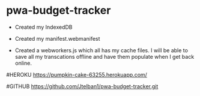 # pwa-budget-tracker

* Created my IndexedDB

* Created my manifest.webmanifest

* Created a webworkers.js which all has my cache files. I will be able to save all my transcations offline and have them populate when I get back online.


#HEROKU
https://pumpkin-cake-63255.herokuapp.com/

#GITHUB
https://github.com/Jtelban1/pwa-budget-tracker.git

